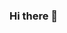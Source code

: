 ### Hi there 👋

<!--
**SahilJaiman/SahilJaiman** is a ✨ _special_ ✨ repository because its `README.md` (this file) appears on your GitHub profile.

Here are some ideas to get you started:

- 🔭 I’m currently working on my own game engine
- 🌱 I’m currently learning OpenGL
- 🤔 I’m looking for help with game engines
